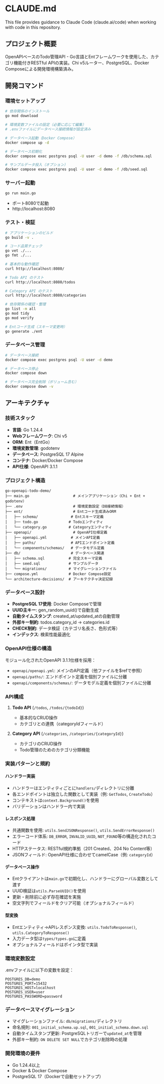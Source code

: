 # CLAUDE.md

This file provides guidance to Claude Code (claude.ai/code) when working with code in this repository.

## プロジェクト概要

OpenAPIベースのTodo管理API - Go言語とEntフレームワークを使用した、カテゴリ機能付きRESTful APIの実装。Chi v5ルーター、PostgreSQL、Docker Composeによる開発環境構築済み。

## 開発コマンド

### 環境セットアップ
```bash
# 依存関係のインストール
go mod download

# 環境変数ファイルの設定（必要に応じて編集）
# .envファイルにデータベース接続情報が設定済み

# データベース起動（Docker Compose）
docker compose up -d

# データベース初期化
docker compose exec postgres psql -U user -d demo -f /db/schema.sql

# サンプルデータ投入（オプション）
docker compose exec postgres psql -U user -d demo -f /db/seed.sql
```

### サーバー起動
```bash
go run main.go
```
- ポート8080で起動
- http://localhost:8080

### テスト・検証
```bash
# アプリケーションのビルド
go build -v .

# コード品質チェック
go vet ./...
go fmt ./...

# 基本的な動作確認
curl http://localhost:8080/

# Todo API のテスト
curl http://localhost:8080/todos

# Category API のテスト
curl http://localhost:8080/categories

# 依存関係の確認・整理
go list -m all
go mod tidy
go mod verify

# Entコード生成（スキーマ変更時）
go generate ./ent
```

### データベース管理
```bash
# データベース接続
docker compose exec postgres psql -U user -d demo

# データベース停止
docker compose down

# データベース完全削除（ボリューム含む）
docker compose down -v
```

## アーキテクチャ

### 技術スタック
- **言語**: Go 1.24.4
- **Webフレームワーク**: Chi v5
- **ORM**: Ent（EntGo）
- **環境変数管理**: godotenv
- **データベース**: PostgreSQL 17 Alpine
- **コンテナ**: Docker/Docker Compose
- **API仕様**: OpenAPI 3.1.1

### プロジェクト構造
```
go-openapi-todo-demo/
├── main.go                    # メインアプリケーション（Chi + Ent + godotenv）
├── .env                       # 環境変数設定（DB接続情報）
├── ent/                       # Entコード生成済みORM
│   ├── schema/               # Entスキーマ定義
│   ├── todo.go              # Todoエンティティ
│   └── category.go          # Categoryエンティティ
├── openapi/                   # OpenAPI仕様定義
│   ├── openapi.yml           # メインAPI定義
│   ├── paths/                # APIエンドポイント定義
│   └── components/schemas/   # データモデル定義
├── db/                       # データベース関連
│   ├── schema.sql           # 完全スキーマ定義
│   ├── seed.sql             # サンプルデータ
│   └── migrations/          # マイグレーションファイル
├── compose.yml              # Docker Compose設定
└── architecture-decisions/  # アーキテクチャ決定記録
```

### データベース設計
- **PostgreSQL 17使用**: Docker Composeで管理
- **UUID主キー**: gen_random_uuid()で自動生成
- **自動タイムスタンプ**: created_at/updated_atの自動管理
- **外部キー制約**: todos.category_id → categories.id
- **CHECK制約**: データ検証（カテゴリ名長さ、色形式等）
- **インデックス**: 検索性能最適化

### OpenAPI仕様の構造
モジュール化されたOpenAPI 3.1.1仕様を採用：
- `openapi/openapi.yml`: メインのAPI定義（他ファイルを$refで参照）
- `openapi/paths/`: エンドポイント定義を個別ファイルに分離
- `openapi/components/schemas/`: データモデル定義を個別ファイルに分離

### API構成
1. **Todo API** (`/todos`, `/todos/{todoId}`)
   - 基本的なCRUD操作
   - カテゴリとの連携（categoryIdフィールド）

2. **Category API** (`/categories`, `/categories/{categoryId}`)
   - カテゴリのCRUD操作
   - Todo管理のためのカテゴリ分類機能

### 実装パターンと規約

#### ハンドラー実装
- ハンドラーはエンティティごとに`handlers/`ディレクトリに分離
- 各エンドポイントは独立した関数として実装（例: `GetTodos`, `CreateTodo`）
- コンテキストは`context.Background()`を使用
- バリデーションはハンドラー内で実装

#### レスポンス処理
- 共通関数を使用: `utils.SendJSONResponse()`, `utils.SendErrorResponse()`
- エラーコード体系: `DB_ERROR`, `INVALID_UUID`, `NOT_FOUND`等の構造化されたコード
- HTTPステータス: RESTful規約準拠（201 Created、204 No Content等）
- JSONフィールド: OpenAPI仕様に合わせてcamelCase（例: `categoryId`）

#### データベース操作
- Entクライアントは`main.go`で初期化し、ハンドラーにグローバル変数として渡す
- UUID検証は`utils.ParseUUID()`を使用
- 更新・削除前に必ず存在確認を実施
- 空文字列でフィールドをクリア可能（オプショナルフィールド）

#### 型変換
- Entエンティティ→APIレスポンス変換: `utils.TodoToResponse()`, `utils.CategoryToResponse()`
- 入力データ型は`types/types.go`に定義
- オプショナルフィールドはポインタ型で実装

### 環境変数設定
.envファイルに以下の変数を設定：
```
POSTGRES_DB=demo
POSTGRES_PORT=15432
POSTGRES_HOST=localhost
POSTGRES_USER=user
POSTGRES_PASSWORD=password
```

### データベースマイグレーション
- マイグレーションファイル: `db/migrations/`ディレクトリ
- 命名規則: `001_initial_schema.up.sql`, `001_initial_schema.down.sql`
- 自動タイムスタンプ更新: PostgreSQLトリガーで`updated_at`を管理
- 外部キー制約: `ON DELETE SET NULL`でカテゴリ削除時の処理

### 開発環境の要件
- Go 1.24.4以上
- Docker & Docker Compose
- PostgreSQL 17（Dockerで自動セットアップ）